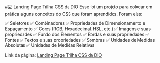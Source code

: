 #💻 Landing Page Trilha CSS da DIO
Esse foi um projeto para colocar em prática alguns conceitos do CSS que foram aprendidos. Foram eles:

✅ Seletores
✅ Combinadores
✅ Propriedades de Dimensionamento e Espaçamento 
✅ Cores (RGB, Hexadecimal, HSL, etc.)
✅ Imagens e suas propriedades
✅ Fundo dos Elementos
✅ Bordas e suas propriedades
✅ Fontes
✅ Textos e suas propriedades
✅ Sombras
✅ Unidades de Medidas Absolutas
✅ Unidades de Medidas Relativas

Link da página: [Landing Page Trilha CSS da DIO](https://ramonnery.github.io/page-trilha-css-da-dio/)